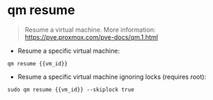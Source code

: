 # qm resume

> Resume a virtual machine.
> More information: <https://pve.proxmox.com/pve-docs/qm.1.html>

- Resume a specific virtual machine:

`qm resume {{vm_id}}`

- Resume a specific virtual machine ignoring locks (requires root):

`sudo qm resume {{vm_id}} --skiplock true`
